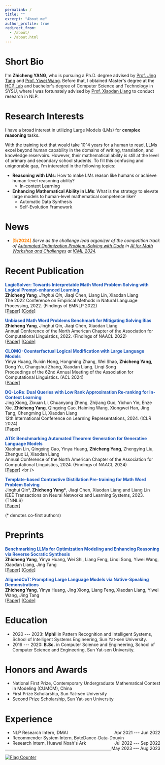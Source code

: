 ```yaml
---
permalink: /
title: ""
excerpt: "About me"
author_profile: true
redirect_from: 
  - /about/
  - /about.html
---
```



Short Bio
===
I'm **Zhicheng YANG**, who is pursuing a Ph.D. degree advised by [Prof. Jing Tang](https://sites.google.com/view/jtang) and [Prof. Yiwei Wang](https://wangywust.github.io/). 
Before that, I obtained Master's degree at the [HCP Lab](http://www.sysu-hcp.net/home/) and bachelor's degree of Computer Science and Technology in SYSU, where I was fortunately advised by [Prof. Xiaodan Liang](https://scholar.google.com/citations?user=voxznZAAAAAJ&hl=zh-CN) to conduct research in NLP.

Research Interests
===
I have a broad interest in utilizing Large Models (LMs) for **complex reasoning** tasks.

With the training text that would take 10^4 years for a human to read, LLMs excel beyond human capability in the domains of writing, translation, and knowledge reservoirs.
However, their mathematical ability is still at the level of primary and secondary school students. 
To fill this confusing and unignorable gap, I'm interested in the following topics:
* **Reasoning with LMs**: How to make LMs reason like humans or achieve human-level reasoning ability?
  * In-context Learning
* **Enhancing Mathematical Ability in LMs**: What is the strategy to elevate large models to human-level mathematical competence like?
  * Automatic Data Synthesis
  * Self-Evolution Framework



News
===
- **<font style = "color:#FF8000">[5/2024]</font>** *Serve as the challenge lead organizer of the competition track of [Automated Optimization Problem-Solving with Code](https://www.codabench.org/competitions/2438/) in [AI for Math Workshop and Challenges](https://sites.google.com/view/ai4mathworkshopicml2024) at [ICML 2024](https://icml.cc/Conferences/2024).*

Recent Publication 
===
<strong><font style = "color:#1f57b8">LogicSolver: Towards Interpretable Math Word Problem Solving with Logical Prompt-enhanced Learning</font></strong><br />
<strong>Zhicheng Yang<sup>*</sup></strong>, Jinghui Qin<sup>*</sup>, Jiaqi Chen, Liang Lin, Xiaodan Liang<br />
The 2022 Conference on Empirical Methods in Natural Language Processing, 2022. (Findings of EMNLP 2022) <br />
[[Paper]](https://anthology.aclweb.org/2022.findings-emnlp.1/) [[Code]](https://github.com/yangzhch6/InterMWP)<br />

<strong><font style = "color:#1f57b8">Unbiased Math Word Problems Benchmark for Mitigating Solving Bias</font></strong><br />
<strong>Zhicheng Yang</strong>, Jinghui Qin, Jiaqi Chen, Xiaodan Liang<br />
Annual Conference of the North American Chapter of the Association for Computational Linguistics, 2022. (Findings of NAACL 2022)<br />
[[Paper]](https://aclanthology.org/2022.findings-naacl.104/) [[Code]](https://github.com/yangzhch6/UnbiasedMWP) <br />

<strong><font style = "color:#1f57b8">CLOMO: Counterfactual Logical Modification with Large Language Models</font></strong><br />
Yinya Huang, Ruixin Hong, Hongming Zhang, Wei Shao, <strong>Zhicheng Yang</strong>, Dong Yu, Changshui Zhang, Xiaodan Liang, Linqi Song <br />
Proceedings of the 62nd Annual Meeting of the Association for Computational Linguistics. (ACL 2024) <br />
[[Paper]](https://arxiv.org/abs/2311.17438) <br />

<strong><font style = "color:#1f57b8">DQ-LoRe: Dual Queries with Low Rank Approximation Re-ranking for In-Context Learning</font></strong><br />
Jing Xiong, Zixuan Li, Chuanyang Zheng, Zhijiang Guo, Yichun Yin, Enze Xie, <strong>Zhicheng Yang</strong>, Qingxing Cao, Haiming Wang, Xiongwei Han, Jing Tang, Chengming Li, Xiaodan Liang <br />
12th International Conference on Learning Representations, 2024. (ICLR 2024)<br />
[[Paper]](https://arxiv.org/abs/2310.02954) <br />

<strong><font style = "color:#1f57b8">ATG: Benchmarking Automated Theorem Generation for Generative Language Models</font></strong><br />
Xiaohan Lin, Qingxing Cao, Yinya Huang, **Zhicheng Yang**, Zhengying Liu, Zhenguo Li, Xiaodan Liang <br />
Annual Conference of the North American Chapter of the Association for Computational Linguistics, 2024. (Findings of NAACL 2024)<br />
[[Paper]](https://openreview.net/forum?id=H0RzzhAxTv&referrer=%5BAuthor%20Console%5D(%2Fgroup%3Fid%3Daclweb.org%2FNAACL%2F2024%2FConference%2FAuthors%23your-submissions)) <br />

<strong><font style = "color:#1f57b8">Template-based Contrastive Distillation Pre-training for Math Word Problem Solving</font></strong><br />
Jinghui Qin*, <strong>Zhicheng Yang*</strong>, Jiaqi Chen, Xiaodan Liang and Liang Lin<br />
IEEE Transactions on Neural Networks and Learning Systems, 2023. (TNNLS) <br />
[[Paper]](https://ieeexplore.ieee.org/document/10113691) <br />

(* denotes co-first authors) <br />


Preprints
===
<strong><font style = "color:#1f57b8">Benchmarking LLMs for Optimization Modeling and Enhancing Reasoning via Reverse Socratic Synthesis</font></strong><br />
<strong>Zhicheng Yang</strong>, Yinya Huang, Wei Shi, Liang Feng, Linqi Song, Yiwei Wang, Xiaodan Liang, Jing Tang <br />
[[Paper]](https://arxiv.org/abs/2407.09887) [[Code]](https://github.com/yangzhch6/ReSocratic) <br /> 

<strong><font style = "color:#1f57b8">AlignedCoT: Prompting Large Language Models via Native-Speaking Demonstrations</font></strong><br />
<strong>Zhicheng Yang</strong>, Yinya Huang, Jing Xiong, Liang Feng, Xiaodan Liang, Yiwei Wang, Jing Tang <br />
[[Paper]](https://arxiv.org/abs/2311.13538) [[Code]](https://github.com/yangzhch6/AlignedCoT) <br /> 


Education
===
* 2020 --- 2023: **Mphil** in Pattern Recognition and Intelligent Systems, School of Intelligent Systems Engineering, Sun Yat-sen University. 
* 2016 --- 2020: **B.Sc.** in Computer Science and Engineering, School of Computer Science and Engineering, Sun Yat-sen University.


Honors and Awards
===
* National First Prize, Contemporary Undergraduate Mathematical Contest in Modeling (CUMCM), China
* First Prize Scholarship, Sun Yat-sen University
* Second Prize Scholarship, Sun Yat-sen University

Experience
===
* <div>NLP Research Intern, DMAI<span style="float:right"> Apr 2021 --- Jun 2022</span></div> 
* <div>Recommender System Intern, ByteDance-Data-Douyin<span style="float:right"> Jul 2022 --- Sep 2022</span></div> 
* <div>Research Intern, Huawei Noah's Ark<span style="float:right"> May 2023 --- Aug 2023</span></div> 

---
<script>
document.write("Last modifid at: "+document.lastModified+"" )
</script>

<a href="https://info.flagcounter.com/kdvh"><img src="https://s11.flagcounter.com/map/kdvh/size_s/txt_000000/border_CCCCCC/pageviews_1/viewers_0/flags_0/" alt="Flag Counter" border="0"></a>
